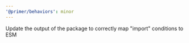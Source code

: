 ```yaml
---
'@primer/behaviors': minor
---
```


Update the output of the package to correctly map "import" conditions to ESM
